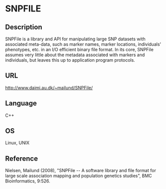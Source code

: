 # SNPFILE

## Description
SNPFile is a library and API for manipulating large SNP datasets with associated meta-data, such as marker names, marker locations, individuals' phenotypes, etc. in an I/O efficient binary file format. In its core, SNPFile assumes very little about the metadata associated with markers and individuals, but leaves this up to application program protocols.

## URL
http://www.daimi.au.dk/~mailund/SNPFile/

## Language
C++

## OS
Linux, UNIX

## Reference
Nielsen, Mailund (2008), "SNPFile -- A software library and file format for large scale association mapping and population genetics studies", BMC Bioinformatics, 9:526.